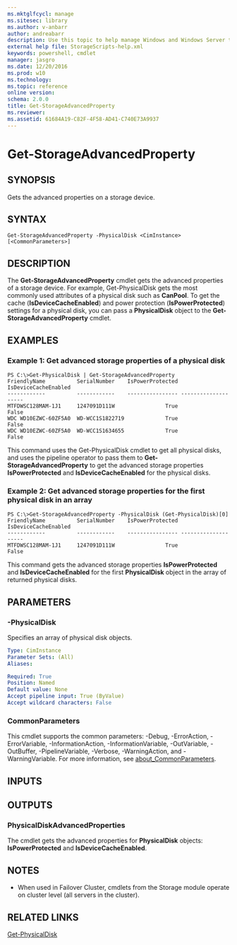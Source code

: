 ```yaml
---
ms.mktglfcycl: manage
ms.sitesec: library
ms.author: v-anbarr
author: andreabarr
description: Use this topic to help manage Windows and Windows Server technologies with Windows PowerShell.
external help file: StorageScripts-help.xml
keywords: powershell, cmdlet
manager: jasgro
ms.date: 12/20/2016
ms.prod: w10
ms.technology: 
ms.topic: reference
online version:
schema: 2.0.0
title: Get-StorageAdvancedProperty
ms.reviewer:
ms.assetid: 61684A19-C82F-4F58-AD41-C740E73A9937
---
```


# Get-StorageAdvancedProperty

## SYNOPSIS
Gets the advanced properties on a storage device.

## SYNTAX

```
Get-StorageAdvancedProperty -PhysicalDisk <CimInstance> [<CommonParameters>]
```

## DESCRIPTION
The **Get-StorageAdvancedProperty** cmdlet gets the advanced properties of a storage device.
For example, Get-PhysicalDisk gets the most commonly used attributes of a physical disk such as **CanPool**.
To get the cache (**IsDeviceCacheEnabled**) and power protection (**IsPowerProtected**) settings for a physical disk, you can pass a **PhysicalDisk** object to the **Get-StorageAdvancedProperty** cmdlet.

## EXAMPLES

### Example 1: Get advanced storage properties of a physical disk
```
PS C:\>Get-PhysicalDisk | Get-StorageAdvancedProperty
FriendlyName          SerialNumber    IsPowerProtected IsDeviceCacheEnabled
------------          ------------    ---------------- --------------------
MTFDWSC128MAM-1J1     1247091D111W                True                False
WDC WD10EZWC-60ZF5A0  WD-WCC1S1822719             True                False
WDC WD10EZWC-60ZF5A0  WD-WCC1S1634655             True                False
```

This command uses the Get-PhysicalDisk cmdlet to get all physical disks, and uses the pipeline operator to pass them to **Get-StorageAdvancedProperty** to get the advanced storage properties **IsPowerProtected** and **IsDeviceCacheEnabled** for the physical disks.

### Example 2: Get advanced storage properties for the first physical disk in an array
```
PS C:\>Get-StorageAdvancedProperty -PhysicalDisk (Get-PhysicalDisk)[0]
FriendlyName          SerialNumber    IsPowerProtected IsDeviceCacheEnabled
------------          ------------    ---------------- --------------------
MTFDWSC128MAM-1J1     1247091D111W                True                False
```

This command gets the advanced storage properties **IsPowerProtected** and **IsDeviceCacheEnabled** for the first **PhysicalDisk** object in the array of returned physical disks.

## PARAMETERS

### -PhysicalDisk
Specifies an array of physical disk objects.

```yaml
Type: CimInstance
Parameter Sets: (All)
Aliases:

Required: True
Position: Named
Default value: None
Accept pipeline input: True (ByValue)
Accept wildcard characters: False
```

### CommonParameters
This cmdlet supports the common parameters: -Debug, -ErrorAction, -ErrorVariable, -InformationAction, -InformationVariable, -OutVariable, -OutBuffer, -PipelineVariable, -Verbose, -WarningAction, and -WarningVariable. For more information, see [about_CommonParameters](http://go.microsoft.com/fwlink/?LinkID=113216).

## INPUTS

## OUTPUTS

### PhysicalDiskAdvancedProperties
The cmdlet gets the advanced properties for **PhysicalDisk** objects: **IsPowerProtected** and **IsDeviceCacheEnabled**.

## NOTES

* When used in Failover Cluster, cmdlets from the Storage module operate on cluster level (all servers in the cluster).

## RELATED LINKS

[Get-PhysicalDisk](./Get-PhysicalDisk.md)

